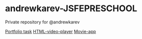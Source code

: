 # andrewkarev-JSFEPRESCHOOL
Private repository for @andrewkarev

[Portfolio task](https://rolling-scopes-school.github.io/andrewkarev-JSFEPRESCHOOL/portfolio/)
[HTML-video-player](https://rolling-scopes-school.github.io/andrewkarev-JSFEPRESCHOOL/portfolio/#video-section)
[Movie-app](https://rolling-scopes-school.github.io/andrewkarev-JSFEPRESCHOOL/movie-app/)
